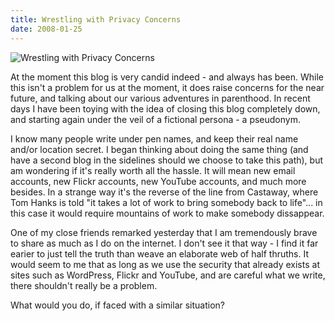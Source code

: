```yaml
---
title: Wrestling with Privacy Concerns
date: 2008-01-25
---
```


![Wrestling with Privacy Concerns](https://source.unsplash.com/cckf4TsHAuw/1600x900)

At the moment this blog is very candid indeed - and always has been. While this isn't a problem for us at the moment, it does raise concerns for the near future, and talking about our various adventures in parenthood. In recent days I have been toying with the idea of closing this blog completely down, and starting again under the veil of a fictional persona - a pseudonym.

I know many people write under pen names, and keep their real name and/or location secret. I began thinking about doing the same thing (and have a second blog in the sidelines should we choose to take this path), but am wondering if it's really worth all the hassle. It will mean new email accounts, new Flickr accounts, new YouTube accounts, and much more besides. In a strange way it's the reverse of the line from Castaway, where Tom Hanks is told "it takes a lot of work to bring somebody back to life"... in this case it would require mountains of work to make somebody dissappear.

One of my close friends remarked yesterday that I am tremendously brave to share as much as I do on the internet. I don't see it that way - I find it far earier to just tell the truth than weave an elaborate web of half thruths. It would seem to me that as long as we use the security that already exists at sites such as WordPress, Flickr and YouTube, and are careful what we write, there shouldn't really be a problem.

What would you do, if faced with a similar situation?